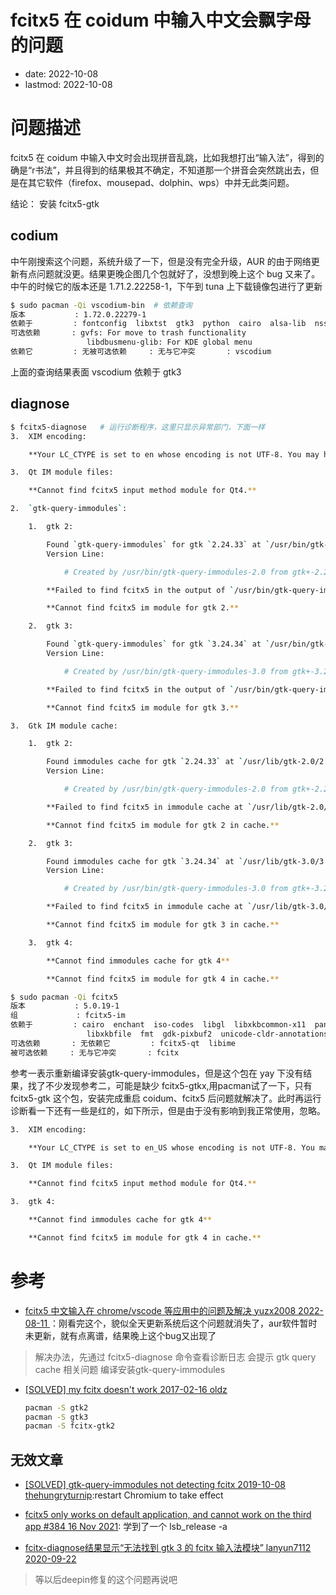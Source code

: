 # fcitx5 在 coidum 中输入中文会飘字母的问题
- date: 2022-10-08
- lastmod: 2022-10-08

# 问题描述

fcitx5 在 coidum 中输入中文时会出现拼音乱跳，比如我想打出“输入法”，得到的确是“r书法”，并且得到的结果极其不确定，不知道那一个拼音会突然跳出去，但是在其它软件（firefox、mousepad、dolphin、wps）中并无此类问题。

结论： 安装 fcitx5-gtk

## codium

中午刚搜索这个问题，系统升级了一下，但是没有完全升级，AUR 的由于网络更新有点问题就没更。结果更晚企图几个包就好了，没想到晚上这个 bug 又来了。中午的时候它的版本还是 1.71.2.22258-1，下午到 tuna 上下载镜像包进行了更新

```bash
$ sudo pacman -Qi vscodium-bin  # 依赖查询
版本           : 1.72.0.22279-1
依赖于         : fontconfig  libxtst  gtk3  python  cairo  alsa-lib  nss  gcc-libs  libnotify  libxss  glibc>=2.28-4
可选依赖       : gvfs: For move to trash functionality
                 libdbusmenu-glib: For KDE global menu
依赖它         : 无被可选依赖     : 无与它冲突       : vscodium
```

上面的查询结果表面 vscodium 依赖于 gtk3

## diagnose

```bash
$ fcitx5-diagnose   # 运行诊断程序，这里只显示异常部门，下面一样
3.  XIM encoding:

    **Your LC_CTYPE is set to en whose encoding is not UTF-8. You may have trouble committing strings using XIM.**

3.  Qt IM module files:

    **Cannot find fcitx5 input method module for Qt4.**

2.  `gtk-query-immodules`:

    1.  gtk 2:

        Found `gtk-query-immodules` for gtk `2.24.33` at `/usr/bin/gtk-query-immodules-2.0`.
        Version Line:

            # Created by /usr/bin/gtk-query-immodules-2.0 from gtk+-2.24.33

        **Failed to find fcitx5 in the output of `/usr/bin/gtk-query-immodules-2.0`**

        **Cannot find fcitx5 im module for gtk 2.**

    2.  gtk 3:

        Found `gtk-query-immodules` for gtk `3.24.34` at `/usr/bin/gtk-query-immodules-3.0`.
        Version Line:

            # Created by /usr/bin/gtk-query-immodules-3.0 from gtk+-3.24.34

        **Failed to find fcitx5 in the output of `/usr/bin/gtk-query-immodules-3.0`**

        **Cannot find fcitx5 im module for gtk 3.**

3.  Gtk IM module cache:

    1.  gtk 2:

        Found immodules cache for gtk `2.24.33` at `/usr/lib/gtk-2.0/2.10.0/immodules.cache`.
        Version Line:

            # Created by /usr/bin/gtk-query-immodules-2.0 from gtk+-2.24.33

        **Failed to find fcitx5 in immodule cache at `/usr/lib/gtk-2.0/2.10.0/immodules.cache`**

        **Cannot find fcitx5 im module for gtk 2 in cache.**

    2.  gtk 3:

        Found immodules cache for gtk `3.24.34` at `/usr/lib/gtk-3.0/3.0.0/immodules.cache`.
        Version Line:

            # Created by /usr/bin/gtk-query-immodules-3.0 from gtk+-3.24.34

        **Failed to find fcitx5 in immodule cache at `/usr/lib/gtk-3.0/3.0.0/immodules.cache`**

        **Cannot find fcitx5 im module for gtk 3 in cache.**

    3.  gtk 4:

        **Cannot find immodules cache for gtk 4**

        **Cannot find fcitx5 im module for gtk 4 in cache.**

$ sudo pacman -Qi fcitx5
版本           : 5.0.19-1
组             : fcitx5-im
依赖于         : cairo  enchant  iso-codes  libgl  libxkbcommon-x11  pango  systemd  wayland  wayland-protocols  xcb-imdkit  xcb-util-wm
                 libxkbfile  fmt  gdk-pixbuf2  unicode-cldr-annotations
可选依赖       : 无依赖它         : fcitx5-qt  libime
被可选依赖     : 无与它冲突       : fcitx
```

参考一表示重新编译安装gtk-query-immodules，但是这个包在 yay 下没有结果，找了不少发现参考二，可能是缺少 fcitx5-gtkx,用pacman试了一下，只有
fcitx5-gtk 这个包，安装完成重启 coidum、fcitx5 后问题就解决了。此时再运行诊断看一下还有一些是红的，如下所示，但是由于没有影响到我正常使用，忽略。

```bash
3.  XIM encoding:

    **Your LC_CTYPE is set to en_US whose encoding is not UTF-8. You may have trouble committing strings using XIM.**

3.  Qt IM module files:

    **Cannot find fcitx5 input method module for Qt4.**

3.  gtk 4:

    **Cannot find immodules cache for gtk 4**

    **Cannot find fcitx5 im module for gtk 4 in cache.**
```

# 参考

- [fcitx5 中文输入在 chrome/vscode 等应用中的问题及解决 yuzx2008 2022-08-11 ](https://blog.csdn.net/yuzx2008/article/details/126288531)：刚看完这个，貌似全天更新系统后这个问题就消失了，aur软件暂时未更新，就有点离谱，结果晚上这个bug又出现了
> 解决办法，先通过 fcitx5-diagnose 命令查看诊断日志 会提示 gtk query cache 相关问题 编译安装gtk-query-immodules

- [[SOLVED] my fcitx doesn't work 2017-02-16 oldz](https://bbs.archlinux.org/viewtopic.php?id=223189)
    ```bash
    pacman -S gtk2
    pacman -S gtk3
    pacman -S fcitx-gtk2
    ```

## 无效文章

- [ [SOLVED] gtk-query-immodules not detecting fcitx 2019-10-08 thehungryturnip](https://bbs.archlinux.org/viewtopic.php?id=249753):restart Chromium to take effect

- [fcitx5 only works on default application, and cannot work on the third app #384 16 Nov 2021](https://github.com/fcitx/fcitx5/issues/384): 学到了一个 lsb_release -a

- [ fcitx-diagnose结果显示“无法找到 gtk 3 的 fcitx 输入法模块” lanyun7112 2020-09-22](https://bbs.deepin.org/post/202673#mod=viewthread&tid=202673&extra)
> 等以后deepin修复的这个问题再说吧
